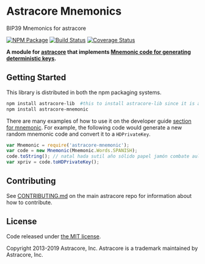 # Astracore Mnemonics

BIP39 Mnemonics for astracore

[![NPM Package](https://img.shields.io/npm/v/astracore-mnemonic.svg?style=flat-square)](https://www.npmjs.org/package/astracore-mnemonic)
[![Build Status](https://img.shields.io/travis/bitpay/astracore-mnemonic.svg?branch=master&style=flat-square)](https://travis-ci.org/bitpay/astracore-mnemonic)
[![Coverage Status](https://img.shields.io/coveralls/bitpay/astracore-mnemonic.svg?style=flat-square)](https://coveralls.io/r/bitpay/astracore-mnemonic)

**A module for [astracore](https://github.com/bitpay/astracore) that implements [Mnemonic code for generating deterministic keys](https://github.com/bitcoin/bips/blob/master/bip-0039.mediawiki).**

## Getting Started

This library is distributed in both the npm packaging systems.

```sh
npm install astracore-lib  #this to install astracore-lib since it is a peerDependecy
npm install astracore-mnemonic
```

There are many examples of how to use it on the developer guide [section for mnemonic](./docs/index.md). For example, the following code would generate a new random mnemonic code and convert it to a `HDPrivateKey`.

```javascript
var Mnemonic = require('astracore-mnemonic');
var code = new Mnemonic(Mnemonic.Words.SPANISH);
code.toString(); // natal hada sutil año sólido papel jamón combate aula flota ver esfera...
var xpriv = code.toHDPrivateKey();
```

## Contributing

See [CONTRIBUTING.md](https://github.com/bitpay/astracore/blob/master/CONTRIBUTING.md) on the main astracore repo for information about how to contribute.

## License

Code released under [the MIT license](https://github.com/bitpay/astracore/blob/master/LICENSE).

Copyright 2013-2019 Astracore, Inc. Astracore is a trademark maintained by Astracore, Inc.
